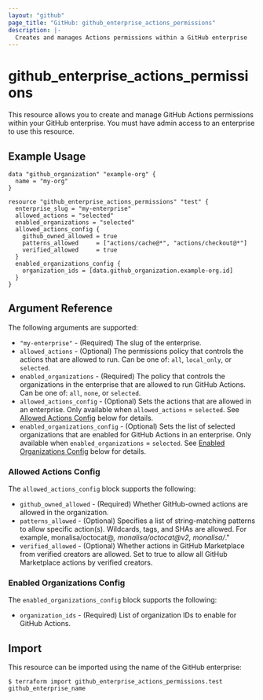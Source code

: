 ```yaml
---
layout: "github"
page_title: "GitHub: github_enterprise_actions_permissions"
description: |-
  Creates and manages Actions permissions within a GitHub enterprise
---
```


# github_enterprise_actions_permissions

This resource allows you to create and manage GitHub Actions permissions within your GitHub enterprise.
You must have admin access to an enterprise to use this resource.

## Example Usage

```hcl
data "github_organization" "example-org" {
  name = "my-org"
}

resource "github_enterprise_actions_permissions" "test" {
  enterprise_slug = "my-enterprise"
  allowed_actions = "selected"
  enabled_organizations = "selected"
  allowed_actions_config {
    github_owned_allowed = true 
    patterns_allowed     = ["actions/cache@*", "actions/checkout@*"]
    verified_allowed     = true
  }
  enabled_organizations_config {
    organization_ids = [data.github_organization.example-org.id]
  }
}
```

## Argument Reference

The following arguments are supported:
* `"my-enterprise"`              - (Required) The slug of the enterprise.
* `allowed_actions`              - (Optional) The permissions policy that controls the actions that are allowed to run. Can be one of: `all`, `local_only`, or `selected`.
* `enabled_organizations`        - (Required) The policy that controls the organizations in the enterprise that are allowed to run GitHub Actions. Can be one of: `all`, `none`, or `selected`.
* `allowed_actions_config`       - (Optional) Sets the actions that are allowed in an enterprise. Only available when `allowed_actions` = `selected`. See [Allowed Actions Config](#allowed-actions-config) below for details.
* `enabled_organizations_config` - (Optional) Sets the list of selected organizations that are enabled for GitHub Actions in an enterprise. Only available when `enabled_organizations` = `selected`. See [Enabled Organizations Config](#enabled-organizations-config) below for details.

### Allowed Actions Config

The `allowed_actions_config` block supports the following:

* `github_owned_allowed` - (Required) Whether GitHub-owned actions are allowed in the organization.
* `patterns_allowed` - (Optional) Specifies a list of string-matching patterns to allow specific action(s). Wildcards, tags, and SHAs are allowed. For example, monalisa/octocat@*, monalisa/octocat@v2, monalisa/*."
* `verified_allowed` - (Optional) Whether actions in GitHub Marketplace from verified creators are allowed. Set to true to allow all GitHub Marketplace actions by verified creators.

### Enabled Organizations Config

The `enabled_organizations_config` block supports the following:

* `organization_ids` - (Required) List of organization IDs to enable for GitHub Actions.

## Import

This resource can be imported using the name of the GitHub enterprise:

```
$ terraform import github_enterprise_actions_permissions.test github_enterprise_name
```
